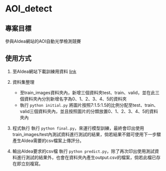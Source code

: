 # AOI_detect

## 專案目標
參與AIdea網站的AOI自動光學檢測競賽


## 使用方式
1.	至AIdea網站下載訓練用資料 [link](https://aidea-web.tw/topic/a49e3f76-69c9-4a4a-bcfc-c882840b3f27)

2.	資料集整理
    *  至train_images資料夾內，新增三個資料夾test、train、valid，並在此三個資料夾內分別新增名字為0、1、2、3、4、5的資料夾
    * 執行 `python initial.py` 將圖片按照7:1.5:1.5的比例分配至test、train、valid三個資料夾內，並且按照圖片的分類放置0、1、2、3、4、5的資料夾內

3.	程式執行
執行 `python final.py`，來運行模型訓練，最終會印出使用train_images/test內測試資料進行測試的結果，倘若結果不錯可使用下一步驟產生AIdea需要的csv檔案上傳評分。

4.	輸出AIdea要求的csv檔
執行 `python predict.py`，除了再次印出使用測試資料進行測試的結果外，也會在資料夾內產生output.csv的檔案，倘若此檔已存在即立刻複寫。
